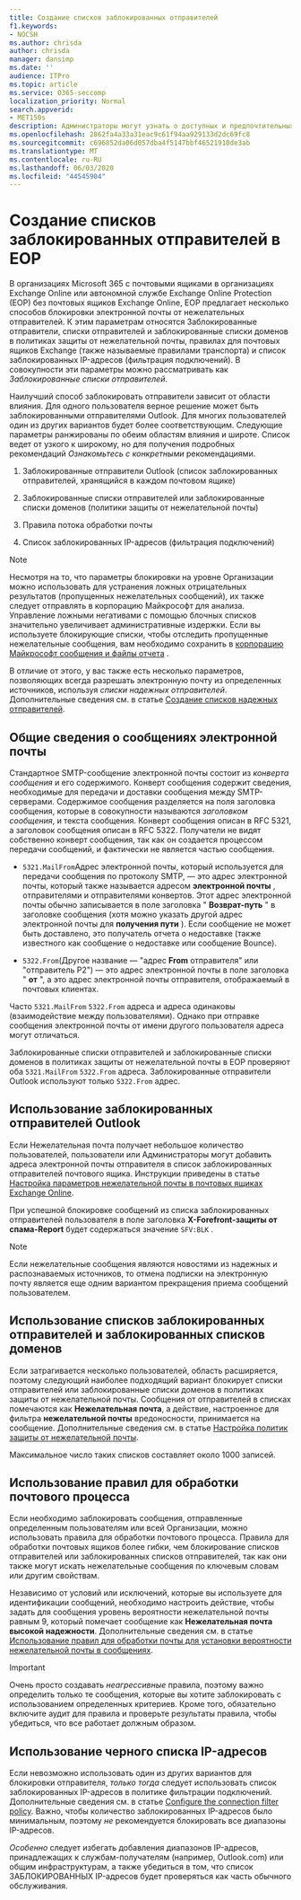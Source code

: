 ```yaml
---
title: Создание списков заблокированных отправителей
f1.keywords:
- NOCSH
ms.author: chrisda
author: chrisda
manager: dansimp
ms.date: ''
audience: ITPro
ms.topic: article
ms.service: O365-seccomp
localization_priority: Normal
search.appverid:
- MET150s
description: Администраторы могут узнать о доступных и предпочтительных параметрах для блокировки входящих сообщений в Exchange Online Protection (EOP).
ms.openlocfilehash: 2862fa4a33a31eac9c61f94aa929133d2dc69fc8
ms.sourcegitcommit: c696852da06d057dba4f5147bbf46521910de3ab
ms.translationtype: MT
ms.contentlocale: ru-RU
ms.lasthandoff: 06/03/2020
ms.locfileid: "44545904"
---
```

# <a name="create-blocked-sender-lists-in-eop"></a>Создание списков заблокированных отправителей в EOP

В организациях Microsoft 365 с почтовыми ящиками в организациях Exchange Online или автономной службе Exchange Online Protection (EOP) без почтовых ящиков Exchange Online, EOP предлагает несколько способов блокировки электронной почты от нежелательных отправителей. К этим параметрам относятся Заблокированные отправители, списки отправителей и заблокированные списки доменов в политиках защиты от нежелательной почты, правилах для почтовых ящиков Exchange (также называемые правилами транспорта) и список заблокированных IP-адресов (фильтрация подключений). В совокупности эти параметры можно рассматривать как _Заблокированные списки отправителей_.

Наилучший способ заблокировать отправители зависит от области влияния. Для одного пользователя верное решение может быть заблокированными отправителями Outlook. Для многих пользователей один из других вариантов будет более соответствующим. Следующие параметры ранжированы по обеим областям влияния и широте. Список ведет от узкого к широкому, но для получения подробных рекомендаций *Ознакомьтесь с конкретными* рекомендациями.

1. Заблокированные отправители Outlook (список заблокированных отправителей, хранящийся в каждом почтовом ящике)

2. Заблокированные списки отправителей или заблокированные списки доменов (политики защиты от нежелательной почты)

3. Правила потока обработки почты

4. Список заблокированных IP-адресов (фильтрация подключений)

> [!NOTE]
> Несмотря на то, что параметры блокировки на уровне Организации можно использовать для устранения ложных отрицательных результатов (пропущенных нежелательных сообщений), их также следует отправлять в корпорацию Майкрософт для анализа. Управление ложными негативами с помощью блочных списков значительно увеличивает административные издержки. Если вы используете блокирующие списки, чтобы отследить пропущенные нежелательные сообщения, вам необходимо сохранить в [корпорацию Майкрософт сообщения и файлы отчета](report-junk-email-messages-to-microsoft.md) .

В отличие от этого, у вас также есть несколько параметров, позволяющих всегда разрешать электронную почту из определенных источников, используя _списки надежных отправителей_. Дополнительные сведения см. в статье [Создание списков надежных отправителей](create-safe-sender-lists-in-office-365.md).

## <a name="email-message-basics"></a>Общие сведения о сообщениях электронной почты

Стандартное SMTP-сообщение электронной почты состоит из *конверта сообщения* и его содержимого. Конверт сообщения содержит сведения, необходимые для передачи и доставки сообщения между SMTP-серверами. Содержимое сообщения разделяется на поля заголовка сообщения, которые в совокупности называются *заголовком сообщения*, и текста сообщения. Конверт сообщения описан в RFC 5321, а заголовок сообщения описан в RFC 5322. Получатели не видят собственно конверт сообщения, так как он создается процессом передачи сообщений, и фактически не является частью сообщения.

- `5321.MailFrom`Адрес электронной почты, который используется для передачи сообщения по протоколу SMTP, — это адрес электронной почты, который также называется адресом **электронной почты** , отправителями и отправителями конвертов. Этот адрес электронной почты обычно записывается в поле заголовка " **Возврат-путь** " в заголовке сообщения (хотя можно указать другой адрес электронной почты для **получения пути** ). Если сообщение не может быть доставлено, это получатель отчета о недоставке (также известного как сообщение о недоставке или сообщение Bounce).

- `5322.From`(Другое название — "адрес **From** отправителя" или "отправитель P2") — это адрес электронной почты в поле заголовка " **от** ", а это адрес электронной почты отправителя, отображаемый в почтовых клиентах.

Часто `5321.MailFrom` `5322.From` адреса и адреса одинаковы (взаимодействие между пользователями). Однако при отправке сообщения электронной почты от имени другого пользователя адреса могут отличаться.

Заблокированные списки отправителей и заблокированные списки доменов в политиках защиты от нежелательной почты в EOP проверяют оба `5321.MailFrom` `5322.From` адреса. Заблокированные отправители Outlook используют только `5322.From` адрес.

## <a name="use-outlook-blocked-senders"></a>Использование заблокированных отправителей Outlook

Если Нежелательная почта получает небольшое количество пользователей, пользователи или Администраторы могут добавить адреса электронной почты отправителя в список заблокированных отправителей почтового ящика. Инструкции приведены в статье [Настройка параметров нежелательной почты в почтовых ящиках Exchange Online](configure-junk-email-settings-on-exo-mailboxes.md).

При успешной блокировке сообщений из списка заблокированных отправителей пользователя в поле заголовка **X-Forefront-защиты от спама-Report** будет содержаться значение `SFV:BLK` .

> [!NOTE]
> Если нежелательные сообщения являются новостями из надежных и распознаваемых источников, то отмена подписки на электронную почту является еще одним вариантом прекращения приема сообщений пользователем.

## <a name="use-blocked-sender-lists-or-blocked-domain-lists"></a>Использование списков заблокированных отправителей и заблокированных списков доменов

Если затрагивается несколько пользователей, область расширяется, поэтому следующий наиболее подходящий вариант блокирует списки отправителей или заблокированные списки доменов в политиках защиты от нежелательной почты. Сообщения от отправителей в списках помечаются как **Нежелательная почта**, а действие, настроенное для фильтра **нежелательной почты** вредоносности, принимается на сообщение. Дополнительные сведения см. в статье [Настройка политик защиты от нежелательной почты](configure-your-spam-filter-policies.md).

Максимальное число таких списков составляет около 1000 записей.

## <a name="use-mail-flow-rules"></a>Использование правил для обработки почтового процесса

Если необходимо заблокировать сообщения, отправленные определенным пользователям или всей Организации, можно использовать правила для обработки почтового процесса. Правила для обработки почтовых ящиков более гибки, чем блокирование списков отправителей или заблокированных списков отправителей, так как они также могут искать нежелательные сообщения по ключевым словам или другим свойствам.

Независимо от условий или исключений, которые вы используете для идентификации сообщений, необходимо настроить действие, чтобы задать для сообщения уровень вероятности нежелательной почты равным 9, который помечает сообщение как **Нежелательная почта высокой надежности**. Дополнительные сведения см. в статье [Использование правил для обработки почты для установки вероятности нежелательной почты в сообщениях](use-mail-flow-rules-to-set-the-spam-confidence-level-scl-in-messages.md).

> [!IMPORTANT]
> Очень просто создавать *неагрессивные* правила, поэтому важно определить только те сообщения, которые вы хотите заблокировать с использованием определенных критериев. Кроме того, обязательно включите аудит для правила и проверьте результаты правила, чтобы убедиться, что все работает должным образом.

## <a name="use-the-ip-block-list"></a>Использование черного списка IP-адресов

Если невозможно использовать один из других вариантов для блокировки отправителя, *только тогда* следует использовать список заблокированных IP-адресов в политике фильтрации подключений. Дополнительные сведения см. в статье [Configure the connection filter policy](configure-the-connection-filter-policy.md). Важно, чтобы количество заблокированных IP-адресов было минимальным, поэтому *не* рекомендуется блокировать все диапазоны IP-адресов.

*Особенно* следует избегать добавления диапазонов IP-адресов, принадлежащих к службам-получателям (например, Outlook.com) или общим инфраструктурам, а также убедиться в том, что список ЗАБЛОКИРОВАННЫХ IP-адресов будет проверяться как часть обычного обслуживания.
